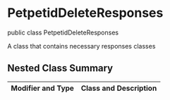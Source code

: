 # PetpetidDeleteResponses

public class PetpetidDeleteResponses

A class that contains necessary responses classes

## Nested Class Summary
| Modifier and Type | Class and Description |
| ----------------- | --------------------- |

